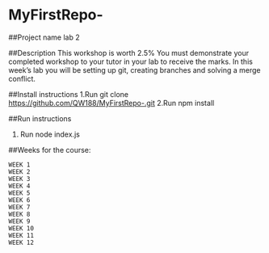 # MyFirstRepo-

##Project name
lab 2

##Description
This workshop is worth 2.5%
You must demonstrate your completed workshop to your tutor in your lab to receive the marks.
In this week’s lab you will be setting up git, creating branches and solving a merge conflict.

##Install instructions
1.Run git clone https://github.com/QW188/MyFirstRepo-.git
2.Run npm install

##Run instructions
1. Run node index.js

##Weeks for the course:

    WEEK 1
    WEEK 2
    WEEK 3
    WEEK 4
    WEEK 5
    WEEK 6
    WEEK 7
    WEEK 8
    WEEK 9
    WEEK 10
    WEEK 11
    WEEK 12
